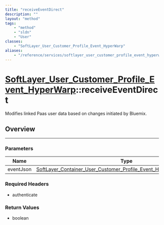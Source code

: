 ```yaml
---
title: "receiveEventDirect"
description: ""
layout: "method"
tags:
    - "method"
    - "sldn"
    - "User"
classes:
    - "SoftLayer_User_Customer_Profile_Event_HyperWarp"
aliases:
    - "/reference/services/softlayer_user_customer_profile_event_hyperwarp/receiveEventDirect"
---
```

# [SoftLayer_User_Customer_Profile_Event_HyperWarp](/reference/services/SoftLayer_User_Customer_Profile_Event_HyperWarp)::receiveEventDirect


Modifies linked Paas user data based on changes initiated by Bluemix.


## Overview 


-----

### Parameters 
|Name | Type | Description |
| --- | --- | --- |
|eventJson| <a href='/reference/datatypes/SoftLayer_Container_User_Customer_Profile_Event_HyperWarp_ProfileChange'>SoftLayer_Container_User_Customer_Profile_Event_HyperWarp_ProfileChange </a>| |


### Required Headers
* authenticate


### Return Values
* boolean




